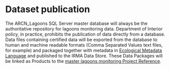 # Dataset publication

The ARCN_Lagoons SQL Server master database will always be the authoritative repository for lagoons monitoring data. Department of Interior policy, in practice, prohibits the publication of data directly from a database. Data files containing certified data will be exported from the database to human and machine readable formats (Comma Separated Values text files, for example) and packaged together with metadata in [Ecological Metadata Language](https://nationalparkservice.github.io/NPSdataverse/) and published to the IRMA Data Store. These Data Packages will be linked as Products to the [master lagoons monitoring Project Reference](https://irma.nps.gov/DataStore/Reference/Profile/2216893).
